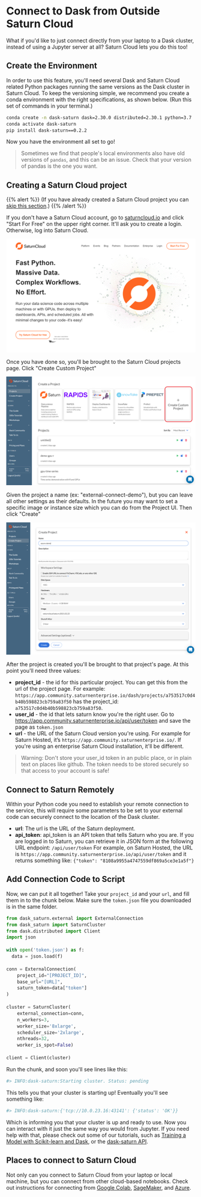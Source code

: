 # Connect to Dask from Outside Saturn Cloud

What if you'd like to just connect directly from your laptop to a Dask cluster, instead of using a Jupyter server at all? Saturn Cloud lets you do this too!

## Create the Environment

In order to use this feature, you'll need several Dask and Saturn Cloud related Python packages running the same versions as the Dask cluster in Saturn Cloud.
To keep the versioning simple, we recommend you create a conda environment with the right specifications, as shown below. (Run this set of commands in your terminal.)

```bash
conda create -n dask-saturn dask=2.30.0 distributed=2.30.1 python=3.7
conda activate dask-saturn
pip install dask-saturn==0.2.2
```

Now you have the environment all set to go!

> Sometimes we find that people's local environments also have old versions of `pandas`, and this can be an issue. Check that your version of pandas is the one you want.

## Creating a Saturn Cloud project

{{% alert %}}
(If you have already created a Saturn Cloud project you can [skip this section](#connect-to-saturn-remotely).)
{{% /alert %}}

If you don't have a Saturn Cloud account, go to [saturncloud.io](https://saturncloud.io) and click "Start For Free" on the upper right corner. It'll ask you to create a login. Otherwise, log into Saturn Cloud.

<img src="/images/docs/azure_external_connect_05.png" alt-text="Saturn Cloud homepage" class="doc-image">

Once you have done so, you'll be brought to the Saturn Cloud projects page. Click "Create Custom Project"

<img src="/images/docs/azure_external_connect_06.png" alt-text="Create custom project" class="doc-image">

Given the project a name (ex: "external-connect-demo"), but you can leave all other settings as their defaults. In the future you may want to set a specific image or instance size which you can do from the Project UI. Then click "Create"

<img src="/images/docs/azure_external_connect_07.png" alt-text="Custom project choices" class="doc-image">

After the project is created you'll be brought to that project's page. At this point you'll need three values:

- **project_id** - the id for this particular project. You can get this from the url of the project page. For example: `https://app.community.saturnenterprise.io/dash/projects/a753517c0d4b40b598823cb759a83f50` has the project_id: `a753517c0d4b40b598823cb759a83f50`.
- **user_id** - the id that lets saturn know you're the right user. Go to  <a href="https://app.community.saturnenterprise.io/api/user/token" target='_blank' rel='noopener'>https://app.community.saturnenterprise.io/api/user/token</a> and save the page as `token.json`
- **url** - the URL of the Saturn Cloud version you're using. For example for Saturn Hosted, it’s `https://app.community.saturnenterprise.io/`. If you're using an enterprise Saturn Cloud installation, it'll be different.

> Warning: Don't store your user_id token in an public place, or in plain text on places like github. The token needs to be stored securely so that access to your account is safe!

## Connect to Saturn Remotely

Within your Python code you need to establish your remote connection to the service, this will require some parameters to be set to your external code can securely connect to the location of the Dask cluster.

* **url**: The url is the URL of the Saturn deployment. 
* **api_token**: api_token is an API token that tells Saturn who you are. If you are logged in to Saturn, you can retrieve it in JSON form at the following URL endpoint: `/api/user/token` For example, on Saturn Hosted, the URL is `https://app.community.saturnenterprise.io/api/user/token` and it returns something like:
`{"token": "8108a9955a4747559df869a5ce3e1a5f"}`

## Add Connection Code to Script

Now, we can put it all together! Take your `project_id` and your `url`, and fill them in to the chunk below. Make sure the `token.json` file you downloaded is in the same folder.

```python
from dask_saturn.external import ExternalConnection
from dask_saturn import SaturnCluster
from dask.distributed import Client
import json

with open('token.json') as f:
  data = json.load(f)

conn = ExternalConnection(
    project_id="[PROJECT_ID]",
    base_url="[URL]",
    saturn_token=data["token"]
)

cluster = SaturnCluster(
    external_connection=conn,
    n_workers=3,
    worker_size='8xlarge',
    scheduler_size='2xlarge',
    nthreads=32,
    worker_is_spot=False)

client = Client(cluster)
```

Run the chunk, and soon you'll see lines like this:

```python
#> INFO:dask-saturn:Starting cluster. Status: pending
```

This tells you that your cluster is starting up! Eventually you'll see something like:  

```python
#> INFO:dask-saturn:{'tcp://10.0.23.16:43141': {'status': 'OK'}}
```

Which is informing you that your cluster is up and ready to use. Now you can interact with it just the same way you would from Jupyter. If you need help with that, please check out some of our tutorials, such as [Training a Model with Scikit-learn and Dask](<docs/Examples/MachineLearning/sklearn-training.md>), or the <a href="https://github.com/saturncloud/dask-saturn" target='_blank' rel='noopener'>dask-saturn API</a>. 

## Places to connect to Saturn Cloud

Not only can you connect to Saturn Cloud from your laptop or local machine, but you can connect from other cloud-based notebooks. Check out instructions for connecting from [Google Colab](<docs/Using Saturn Cloud/External Connect/colab_external_connect.md>), [SageMaker](<docs/Using Saturn Cloud/External Connect/sagemaker_external_connect.md>), and [Azure](<docs/Using Saturn Cloud/External Connect/azure_external_connect.md>).